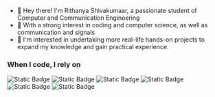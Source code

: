 * :wave: Hey there! I'm Rithanya Shivakumaar, a passionate student of Computer and Communication Engineering
* 🌟 With a strong interest in coding and computer science, as well as communication and signals
* 🔭 I'm interested in undertaking more real-life hands-on projects to expand my knowledge and gain practical experience.
  
<h3>When I code, I rely on</h3>
<p>
  <img alt="Static Badge" src="https://img.shields.io/badge/Python-blue" />
  <img alt="Static Badge" src="https://img.shields.io/badge/C-green /n">
  <img alt="Static Badge" src="https://img.shields.io/badge/Jupyter_Notebook-pink" />
  <img alt="Static Badge" src="https://img.shields.io/badge/VS_Code-orange" />
  <img alt="Static Badge" src="https://img.shields.io/badge/Spyder-yellow" />
  <img alt="Static Badge" src="https://img.shields.io/badge/Code_Blocks-dark_green" />
</p>


